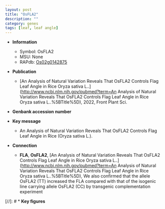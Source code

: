 ```yaml
---
layout: post
title: "OsFLA2"
description: ""
category: genes
tags: [leaf, leaf angle]
---
```


* **Information**  
    + Symbol: OsFLA2  
    + MSU: None  
    + RAPdb: [Os02g0142875](https://rapdb.dna.affrc.go.jp/locus/?name=Os02g0142875)  

* **Publication**  
    + [An Analysis of Natural Variation Reveals That OsFLA2 Controls Flag Leaf Angle in Rice Oryza sativa L..](http://www.ncbi.nlm.nih.gov/pubmed?term=An Analysis of Natural Variation Reveals That OsFLA2 Controls Flag Leaf Angle in Rice Oryza sativa L..%5BTitle%5D), 2022, Front Plant Sci.

* **Genbank accession number**  

* **Key message**  
    + An Analysis of Natural Variation Reveals That OsFLA2 Controls Flag Leaf Angle in Rice (Oryza sativa L.).

* **Connection**  
    + __FLA__, __OsFLA2__, [An Analysis of Natural Variation Reveals That OsFLA2 Controls Flag Leaf Angle in Rice Oryza sativa L..](http://www.ncbi.nlm.nih.gov/pubmed?term=An Analysis of Natural Variation Reveals That OsFLA2 Controls Flag Leaf Angle in Rice Oryza sativa L..%5BTitle%5D),  We also confirmed that the allele OsFLA2 (TT) increased the FLA compared with that of the isogenic line carrying allele OsFLA2 (CC) by transgenic complementation experiment

[//]: # * **Key figures**  


